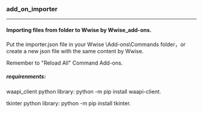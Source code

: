 ### add_on_importer

---

#### Importing files from folder to Wwise by Wwise_add-ons.



Put the importer.json file in your  Wwise \Add-ons\Commands folder，or create a new json file with the same content by Wwise.

Remember to "Reload All" Command Add-ons.

##### requirenments:

waapi_client python library:   python -m pip install waapi-client.

tkinter python library:   python -m pip install tkinter.



